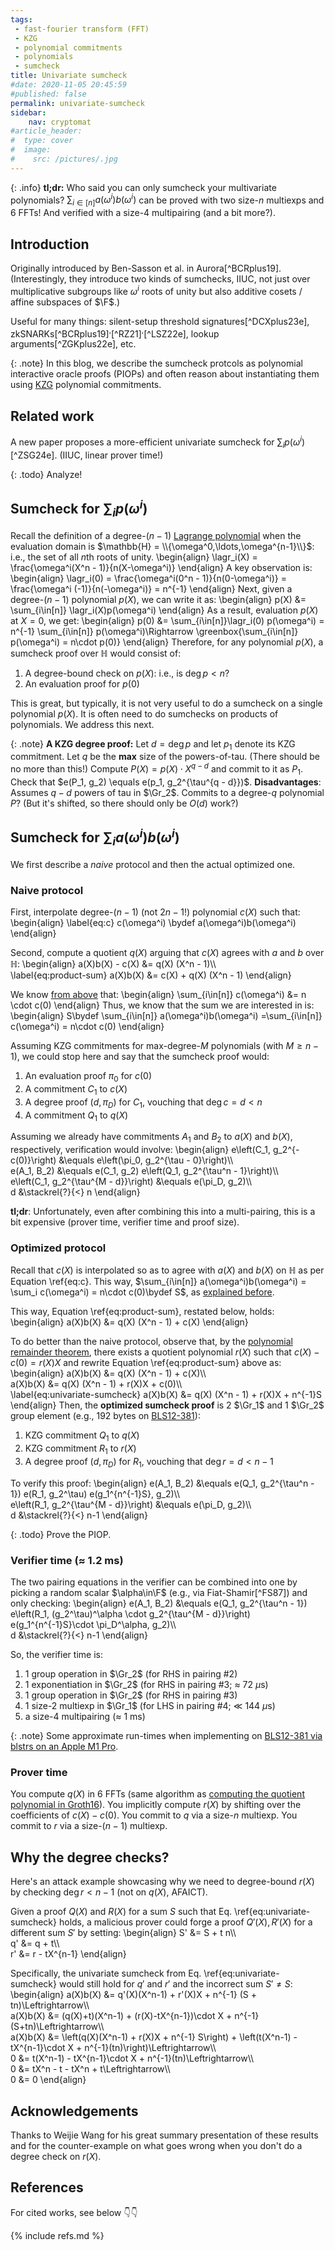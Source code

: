 ```yaml
---
tags:
 - fast-fourier transform (FFT)
 - KZG
 - polynomial commitments
 - polynomials
 - sumcheck
title: Univariate sumcheck
#date: 2020-11-05 20:45:59
#published: false
permalink: univariate-sumcheck
sidebar:
    nav: cryptomat
#article_header:
#  type: cover
#  image:
#    src: /pictures/.jpg
---
```


{: .info}
**tl;dr:** Who said you can only sumcheck your multivariate polynomials? $\sum_{i\in[n]} a(\omega^i)b(\omega^i)$ can be proved with two size-$n$ multiexps and 6 FFTs! And verified with a size-4 multipairing (and a bit more?).

<!--more-->

<!-- Here you can define LaTeX macros -->
<div style="display: none;">$
$</div> <!-- $ -->

## Introduction

Originally introduced by Ben-Sasson et al. in Aurora[^BCRplus19].
(Interestingly, they introduce two kinds of sumchecks, IIUC, not just over multiplicative subgroups like $\omega^i$ roots of unity but also additive cosets / affine subspaces of $\F$.)

Useful for many things: silent-setup threshold signatures[^DCXplus23e], zkSNARKs[^BCRplus19]$^,$[^RZ21]$^,$[^LSZ22e], lookup arguments[^ZGKplus22e], etc.

{: .note}
In this blog, we describe the sumcheck protcols as polynomial interactive oracle proofs (PIOPs) and often reason about instantiating them using [KZG](/kzg) polynomial commitments.

## Related work

A new paper proposes a more-efficient univariate sumcheck for $\sum_i p(\omega^i)$[^ZSG24e].
(IIUC, linear prover time!)

{: .todo}
Analyze!

## Sumcheck for $\sum_i p(\omega^i)$

Recall the definition of a degree-$(n-1)$ [Lagrange polynomial](/lagrange-interpolation) when the evaluation domain is $\mathbb{H} = \\{\omega^0,\ldots,\omega^{n-1}\\}$: i.e., the set of all $n$th roots of unity.
\begin{align}
\lagr_i(X) = \frac{\omega^i(X^n - 1)}{n(X-\omega^i)}
\end{align}
A key observation is: 
\begin{align}
\lagr_i(0) = \frac{\omega^i(0^n - 1)}{n(0-\omega^i)} = \frac{\omega^i (-1)}{n(-\omega^i)} = n^{-1}
\end{align}
Next, given a degree-$(n-1)$ polynomial $p(X)$, we can write it as: 
\begin{align}
p(X) &= \sum_{i\in[n]} \lagr_i(X)p(\omega^i)
\end{align}
As a result, evaluation $p(X)$ at $X=0$, we get:
\begin{align}
p(0) &= \sum_{i\in[n]}\lagr_i(0) p(\omega^i) = n^{-1} \sum_{i\in[n]} p(\omega^i)\Rightarrow \greenbox{\sum_{i\in[n]} p(\omega^i) = n\cdot p(0)}
\end{align}
Therefore, for any polynomial $p(X)$, a sumcheck proof over $\mathbb{H}$ would consist of:
1. A degree-bound check on $p(X)$: i.e., is $\deg{p} < n$?
2. An evaluation proof for $p(0)$

This is great, but typically, it is not very useful to do a sumcheck on a single polynomial $p(X)$.
It is often need to do sumchecks on products of polynomials.
We address this next.

{: .note}
**A KZG degree proof:**
Let $d = \deg{p}$ and let $p_1$ denote its KZG commitment.
Let $q$ be the **max** size of the powers-of-tau. (There should be no more than this!)
Compute $P(X) = p(X) \cdot X^{q - d}$ and commit to it as $P_1$.
Check that $e(P_1, g_2) \equals e(p_1, g_2^{\tau^{q - d}})$.
**Disadvantages**: Assumes $q-d$ powers of tau in $\Gr_2$.
Commits to a degree-$q$ polynomial $P$? (But it's shifted, so there should only be $O(d)$ work?)


## Sumcheck for $\sum_i a(\omega^i)b(\omega^i)$

We first describe a _naive_ protocol and then the actual optimized one.

### Naive protocol

First, interpolate degree-$(n-1)$ (not $2n-1$!) polynomial $c(X)$ such that:
\begin{align}
\label{eq:c}
c(\omega^i) \bydef a(\omega^i)b(\omega^i)
\end{align}

Second, compute a quotient $q(X)$ arguing that $c(X)$ agrees with $a$ and $b$ over $\mathbb{H}$:
\begin{align}
a(X)b(X) - c(X) &= q(X) (X^n - 1)\\\\\
\label{eq:product-sum}
a(X)b(X) &= c(X) + q(X) (X^n - 1)
\end{align}

We know [from above](#sumcheck-for-sum_i-pomegai) that:
\begin{align}
\sum_{i\in[n]} c(\omega^i) &= n \cdot c(0)
\end{align}
Thus, we know that the sum we are interested in is:
\begin{align}
S\bydef \sum_{i\in[n]} a(\omega^i)b(\omega^i) =\sum_{i\in[n]} c(\omega^i) = n\cdot c(0)
\end{align}


Assuming KZG commitments for max-degree-$M$ polynomials (with $M\ge n-1$), we could stop here and say that the sumcheck proof would:
 1. An evaluation proof $\pi_0$ for $c(0)$
 2. A commitment $C_1$ to $c(X)$
 4. A degree proof $(d,\pi_D)$ for $C_1$, vouching that $\deg{c} = d < n$
 3. A commitment $Q_1$ to $q(X)$

Assuming we already have commitments $A_1$ and $B_2$ to $a(X)$ and $b(X)$, respectively, verification would involve:
\begin{align}
e\left(C_1, g_2^{-c(0)}\right) &\equals e\left(\pi_0, g_2^{\tau - 0}\right)\\\\\
e(A_1, B_2) &\equals e(C_1, g_2) e\left(Q_1, g_2^{\tau^n - 1}\right)\\\\\
e\left(C_1, g_2^{\tau^{M - d}}\right) &\equals e(\pi_D, g_2)\\\\\
d &\stackrel{?}{<} n
\end{align}

**tl;dr**: Unfortunately, even after combining this into a multi-pairing, this is a bit expensive (prover time, verifier time and proof size). 

### Optimized protocol

Recall that $c(X)$ is interpolated so as to agree with $a(X)$ and $b(X)$ on $\mathbb{H}$ as per Equation \ref{eq:c}.
This way, $\sum_{i\in[n]} a(\omega^i)b(\omega^i) = \sum_i c(\omega^i) = n\cdot c(0)\bydef S$, as [explained before](#sumcheck-for-sum_i-pomegai).

This way, Equation \ref{eq:product-sum}, restated below, holds:
\begin{align}
a(X)b(X) &= q(X) (X^n - 1) + c(X)
\end{align}

To do better than the naive protocol, observe that, by the [polynomial remainder theorem](/polynomials#the-polynomial-remainder-theorem), there exists a quotient polynomial $r(X)$ such that $c(X) - c(0) = r(X)X$ and rewrite Equation \ref{eq:product-sum} above as:
\begin{align}
a(X)b(X) &= q(X) (X^n - 1) + c(X)\\\\\
a(X)b(X) &= q(X) (X^n - 1) + r(X)X + c(0)\\\\\
\label{eq:univariate-sumcheck}
a(X)b(X) &= q(X) (X^n - 1) + r(X)X + n^{-1}S
\end{align}
Then, the **optimized sumcheck proof** is 2 $\Gr_1$ and 1 $\Gr_2$ group element (e.g., 192 bytes on [BLS12-381](/pairings#bls12-381-performance)):
 1. KZG commitment $Q_1$ to $q(X)$
 1. KZG commitment $R_1$ to $r(X)$
 4. A degree proof $(d,\pi_D)$ for $R_1$, vouching that $\deg{r} = d < n - 1$

To verify this proof:
\begin{align}
e(A_1, B_2) &\equals e(Q_1, g_2^{\tau^n - 1})  e(R_1, g_2^\tau) e(g_1^{n^{-1}S}, g_2)\\\\\
e\left(R_1, g_2^{\tau^{M - d}}\right) &\equals e(\pi_D, g_2)\\\\\
d &\stackrel{?}{<} n-1
\end{align}

{: .todo}
Prove the PIOP.

### Verifier time ($\approx$ 1.2 ms)

The two pairing equations in the verifier can be combined into one by picking a random scalar $\alpha\in\F$ (e.g., via Fiat-Shamir[^FS87]) and only checking:
\begin{align}
e(A_1, B_2) &\equals e(Q_1, g_2^{\tau^n - 1})  e\left(R_1, (g_2^\tau)^\alpha \cdot g_2^{\tau^{M - d}}\right) e(g_1^{n^{-1}S}\cdot \pi_D^\alpha, g_2)\\\\\
d &\stackrel{?}{<} n-1
\end{align}

So, the verifier time is:
1. 1 group operation in $\Gr_2$ (for RHS in pairing #2)
1. 1 exponentiation in $\Gr_2$ (for RHS in pairing #3; $\approx$ 72 $\mu$s)
1. 1 group operation in $\Gr_2$ (for RHS in pairing #3)
1. 1 size-2 multiexp in $\Gr_1$ (for LHS in pairing #4; $\ll$ 144 $\mu$s)
1. a size-4 multipairing ($\approx$ 1 ms)

{: .note}
Some approximate run-times when implementing on [BLS12-381 via blstrs on an Apple M1 Pro](/pairings#bls12-381-performance).

### Prover time

You compute $q(X)$ in 6 FFTs (same algorithm as [computing the quotient polynomial in Groth16](/groth16#computing-hx)). 
You implicitly compute $r(X)$ by shifting over the coefficients of $c(X) - c(0)$.
You commit to $q$ via a size-$n$ multiexp. <!-- a(X) b(X) has degree (n-1)+(n-1) + 1 = 2n-1. Dividing it by X^n - 1 yields a degree n-1 q(X) --> 
You commit to $r$ via a size-$(n-1)$ multiexp.

## Why the degree checks?

Here's an attack example showcasing why we need to degree-bound $r(X)$ by checking $\deg{r} < n -1$ (not on $q(X)$, AFAICT).

Given a proof $Q(X)$ and $R(X)$ for a sum $S$ such that Eq. \ref{eq:univariate-sumcheck} holds, a malicious prover could forge a proof $Q'(X), R'(X)$ for a different sum $S'$ by setting:
\begin{align}
S' &= S + t n\\\\\
q' &= q + t\\\\\
r' &= r - tX^{n-1}
\end{align}

Specifically, the univariate sumcheck from Eq. \ref{eq:univariate-sumcheck} would still hold for $q'$ and $r'$ and the incorrect sum $S'\ne S$:
\begin{align}
 a(X)b(X) &= q'(X)(X^n-1) + r'(X)X + n^{-1} (S + tn)\Leftrightarrow\\\\\
 a(X)b(X) &= (q(X)+t)(X^n-1) + (r(X)-tX^{n-1})\cdot X + n^{-1}(S+tn)\Leftrightarrow\\\\\
 a(X)b(X) &= \left(q(X)(X^n-1) + r(X)X + n^{-1} S\right) +
             \left(t(X^n-1) - tX^{n-1}\cdot X + n^{-1}(tn)\right)\Leftrightarrow\\\\\
 0 &= t(X^n-1) - tX^{n-1}\cdot X + n^{-1}(tn)\Leftrightarrow\\\\\
 0 &= tX^n - t - tX^n + t\Leftrightarrow\\\\\
 0 &= 0
\end{align}

## Acknowledgements

Thanks to Weijie Wang for his great summary presentation of these results and for the counter-example on what goes wrong when you don't do a degree check on $r(X)$.

## References

For cited works, see below 👇👇

{% include refs.md %}

